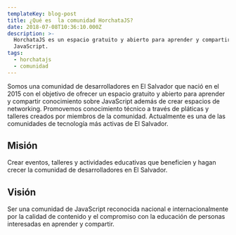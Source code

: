 ```yaml
---
templateKey: blog-post
title: ¿Qué es  la comunidad HorchataJS?
date: 2018-07-08T10:36:10.000Z
description: >-
  HorchataJS es un espacio gratuito y abierto para aprender y compartir sobre
  JavaScript.
tags:
  - horchatajs
  - comunidad
---
```


Somos una comunidad de desarrolladores en El Salvador que nació en el 2015 con el objetivo de ofrecer un espacio gratuito y abierto para aprender y compartir conocimiento sobre JavaScript además de crear espacios de networking. Promovemos conocimiento técnico a través de pláticas y talleres creados por miembros de la comunidad. Actualmente es una de las comunidades de tecnología más activas de El Salvador.

## Misión

Crear eventos, talleres y actividades educativas que beneficien y hagan crecer la comunidad de desarrolladores en El Salvador.

## Visión

Ser una comunidad de JavaScript reconocida nacional e internacionalmente por la calidad de contenido y el compromiso con la educación de personas interesadas en aprender y compartir.
